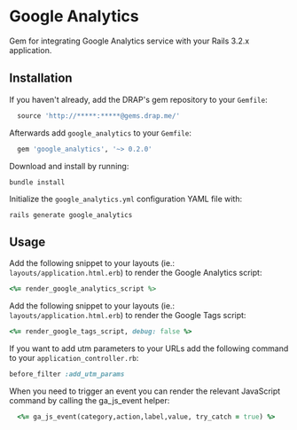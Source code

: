 # Google Analytics
Gem for integrating Google Analytics service with your Rails 3.2.x application.
## Installation
If you haven't already, add the DRAP's gem repository to your `Gemfile`:
```ruby
  source 'http://*****:*****@gems.drap.me/'
```

Afterwards add `google_analytics` to your `Gemfile`:

```ruby
  gem 'google_analytics', '~> 0.2.0'
```

Download and install by running:

```
bundle install
```

Initialize the `google_analytics.yml` configuration YAML file with:

```
rails generate google_analytics
```


## Usage
Add the following snippet to your layouts (ie.: `layouts/application.html.erb`) to render the Google Analytics script:
```ruby
<%= render_google_analytics_script %>
```

Add the following snippet to your layouts (ie.: `layouts/application.html.erb`) to render the Google Tags script:
```ruby
<%= render_google_tags_script, debug: false %>
```

If you want to add utm parameters to your URLs add the following command to your `application_controller.rb`:
```ruby
before_filter :add_utm_params
```

When you need to trigger an event you can render the relevant JavaScript command by calling the ga_js_event helper:
```ruby
  <%= ga_js_event(category,action,label,value, try_catch = true) %>
```